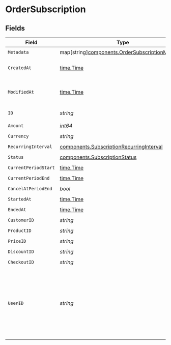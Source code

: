 # OrderSubscription


## Fields

| Field                                                                                                                   | Type                                                                                                                    | Required                                                                                                                | Description                                                                                                             |
| ----------------------------------------------------------------------------------------------------------------------- | ----------------------------------------------------------------------------------------------------------------------- | ----------------------------------------------------------------------------------------------------------------------- | ----------------------------------------------------------------------------------------------------------------------- |
| `Metadata`                                                                                                              | map[string][components.OrderSubscriptionMetadata](../../models/components/ordersubscriptionmetadata.md)                 | :heavy_check_mark:                                                                                                      | N/A                                                                                                                     |
| `CreatedAt`                                                                                                             | [time.Time](https://pkg.go.dev/time#Time)                                                                               | :heavy_check_mark:                                                                                                      | Creation timestamp of the object.                                                                                       |
| `ModifiedAt`                                                                                                            | [time.Time](https://pkg.go.dev/time#Time)                                                                               | :heavy_check_mark:                                                                                                      | Last modification timestamp of the object.                                                                              |
| `ID`                                                                                                                    | *string*                                                                                                                | :heavy_check_mark:                                                                                                      | The ID of the object.                                                                                                   |
| `Amount`                                                                                                                | *int64*                                                                                                                 | :heavy_check_mark:                                                                                                      | N/A                                                                                                                     |
| `Currency`                                                                                                              | *string*                                                                                                                | :heavy_check_mark:                                                                                                      | N/A                                                                                                                     |
| `RecurringInterval`                                                                                                     | [components.SubscriptionRecurringInterval](../../models/components/subscriptionrecurringinterval.md)                    | :heavy_check_mark:                                                                                                      | N/A                                                                                                                     |
| `Status`                                                                                                                | [components.SubscriptionStatus](../../models/components/subscriptionstatus.md)                                          | :heavy_check_mark:                                                                                                      | N/A                                                                                                                     |
| `CurrentPeriodStart`                                                                                                    | [time.Time](https://pkg.go.dev/time#Time)                                                                               | :heavy_check_mark:                                                                                                      | N/A                                                                                                                     |
| `CurrentPeriodEnd`                                                                                                      | [time.Time](https://pkg.go.dev/time#Time)                                                                               | :heavy_check_mark:                                                                                                      | N/A                                                                                                                     |
| `CancelAtPeriodEnd`                                                                                                     | *bool*                                                                                                                  | :heavy_check_mark:                                                                                                      | N/A                                                                                                                     |
| `StartedAt`                                                                                                             | [time.Time](https://pkg.go.dev/time#Time)                                                                               | :heavy_check_mark:                                                                                                      | N/A                                                                                                                     |
| `EndedAt`                                                                                                               | [time.Time](https://pkg.go.dev/time#Time)                                                                               | :heavy_check_mark:                                                                                                      | N/A                                                                                                                     |
| `CustomerID`                                                                                                            | *string*                                                                                                                | :heavy_check_mark:                                                                                                      | N/A                                                                                                                     |
| `ProductID`                                                                                                             | *string*                                                                                                                | :heavy_check_mark:                                                                                                      | N/A                                                                                                                     |
| `PriceID`                                                                                                               | *string*                                                                                                                | :heavy_check_mark:                                                                                                      | N/A                                                                                                                     |
| `DiscountID`                                                                                                            | *string*                                                                                                                | :heavy_check_mark:                                                                                                      | N/A                                                                                                                     |
| `CheckoutID`                                                                                                            | *string*                                                                                                                | :heavy_check_mark:                                                                                                      | N/A                                                                                                                     |
| ~~`UserID`~~                                                                                                            | *string*                                                                                                                | :heavy_check_mark:                                                                                                      | : warning: ** DEPRECATED **: This will be removed in a future release, please migrate away from it as soon as possible. |